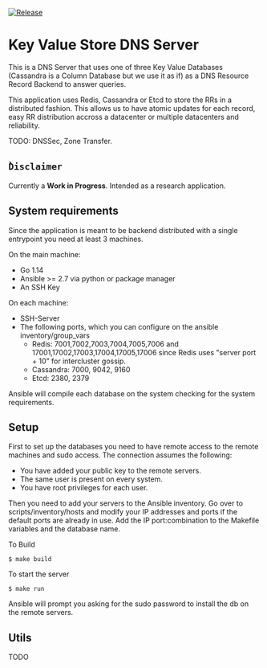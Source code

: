[![Release](https://img.shields.io/github/release/golang-standards/project-layout.svg?style=flat-square)](https://github.com/dario617/goKvsDns/releases/latest)

# Key Value Store DNS Server

This is a DNS Server that uses one of three Key Value Databases (Cassandra is a Column Database but we use it as if) as a DNS Resource Record Backend to answer queries.

This application uses Redis, Cassandra or Etcd to store the RRs in a distributed fashion. This allows us to have atomic updates for each record, easy RR distribution accross a datacenter or multiple datacenters and reliability. 

TODO: DNSSec, Zone Transfer.

## ̀`Disclaimer`

Currently a **Work in Progress**. Intended as a research application.

## System requirements

Since the application is meant to be backend distributed with a single entrypoint you need at least 3 machines.

On the main machine:
* Go 1.14
* Ansible >= 2.7 via python or package manager
* An SSH Key

On each machine:
* SSH-Server
* The following ports, which you can configure on the ansible inventory/group_vars
  * Redis: 7001,7002,7003,7004,7005,7006 and 17001,17002,17003,17004,17005,17006 since Redis uses "server port + 10" for intercluster gossip.
  * Cassandra: 7000, 9042, 9160
  * Etcd: 2380, 2379

Ansible will compile each database on the system checking for the system requirements.

## Setup

First to set up the databases you need to have remote access to the remote machines and sudo access. 
The connection assumes the following:
* You have added your public key to the remote servers.
* The same user is present on every system.
* You have root privileges for each user.

Then you need to add your servers to the Ansible inventory. Go over to scripts/inventory/hosts and modify your IP addresses and ports if the default ports are already in use. Add the IP port:combination to the Makefile variables and the database name.

To Build
```shell
$ make build
```

To start the server 
```shell
$ make run
```
Ansible will prompt you asking for the sudo password to install the db on the remote servers.

## Utils

TODO
